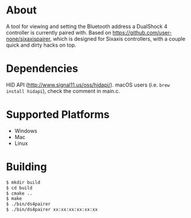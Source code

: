 # About

A tool for viewing and setting the Bluetooth address a DualShock 4 controller is currently paired with. Based on <https://github.com/user-none/sixaxispairer>, which is designed for Sixaxis controllers, with a couple quick and dirty hacks on top.


# Dependencies

HID API (http://www.signal11.us/oss/hidapi/). macOS users (i.e. `brew install hidapi`), check the comment in main.c.


# Supported Platforms

* Windows
* Mac
* Linux


# Building

``` bash
$ mkdir build
$ cd build
$ cmake ..
$ make
$ ./bin/ds4pairer
$ ./bin/ds4pairer xx:xx:xx:xx:xx:xx
```
